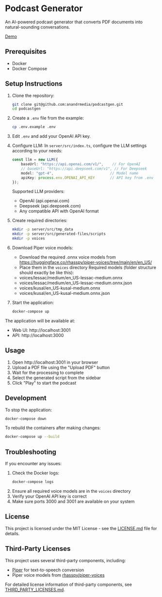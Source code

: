 # Podcast Generator

An AI-powered podcast generator that converts PDF documents into natural-sounding conversations.

[Demo](http://podcastgen-demo.anands.me:3001/)

## Prerequisites

- Docker
- Docker Compose

## Setup Instructions

1. Clone the repository:
   ```bash
   git clone git@github.com:anandrmedia/podcastgen.git
   cd podcastgen
   ```

2. Create a `.env` file from the example:
   ```bash
   cp .env.example .env
   ```

3. Edit `.env` and add your OpenAI API key.

4. Configure LLM:
   In `server/src/index.ts`, configure the LLM settings according to your needs:
   ```typescript
   const llm = new LLM({
       baseUrl: "https://api.openai.com/v1/",    // For OpenAI
       // baseUrl: "https://api.deepseek.com/v1", // For Deepseek
       model: "gpt-4",                          // Model name
       apiKey: process.env.OPENAI_API_KEY       // API key from .env
   });
   ```
   Supported LLM providers:
   - OpenAI (api.openai.com)
   - Deepseek (api.deepseek.com)
   - Any compatible API with OpenAI format

5. Create required directories:
   ```bash
   mkdir -p server/src/tmp_data
   mkdir -p server/src/generated-files/scripts
   mkdir -p voices
   ```

6. Download Piper voice models:
   - Download the required .onnx voice models from https://huggingface.co/rhasspy/piper-voices/tree/main/en/en_US/
   - Place them in the `voices` directory
   Required models (folder structure should exactly be like this):
   - voices/lessac/medium/en_US-lessac-medium.onnx
   - voices/lessac/medium/en_US-lessac-medium.onnx.json
   - voices/kusal/en_US-kusal-medium.onnx
   - voices/kusal/en_US-kusal-medium.onnx.json

7. Start the application:
   ```bash
   docker-compose up
   ```

The application will be available at:
- Web UI: http://localhost:3001
- API: http://localhost:3000

## Usage

1. Open http://localhost:3001 in your browser
2. Upload a PDF file using the "Upload PDF" button
3. Wait for the processing to complete
4. Select the generated script from the sidebar
5. Click "Play" to start the podcast

## Development

To stop the application:
```bash
docker-compose down
```

To rebuild the containers after making changes:
```bash
docker-compose up --build
```

## Troubleshooting

If you encounter any issues:
1. Check the Docker logs:
   ```bash
   docker-compose logs
   ```
2. Ensure all required voice models are in the `voices` directory
3. Verify your OpenAI API key is correct
4. Make sure ports 3000 and 3001 are available on your system

## License

This project is licensed under the MIT License - see the [LICENSE.md](LICENSE.md) file for details.

## Third-Party Licenses

This project uses several third-party components, including:
- [Piper](https://github.com/rhasspy/piper) for text-to-speech conversion
- Piper voice models from [rhasspy/piper-voices](https://huggingface.co/rhasspy/piper-voices/)

For detailed license information of third-party components, see [THIRD_PARTY_LICENSES.md](THIRD_PARTY_LICENSES.md).
